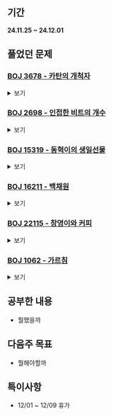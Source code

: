 ## 기간
**24.11.25 ~ 24.12.01**

## 풀었던 문제

### [BOJ 3678 - 카탄의 개척자](https://www.acmicpc.net/problem/3678)
<details>
<summary>보기</summary> 

- 정보
    - Tier: GoldⅠ
    - Tag: implementation

- 타임라인
    - Problem Open: 11/24 22:40
    - Tag Open: 11/25 07:20
    - Solve: --/-- --:--

- 풀이
    - 깡으로 해보는중

- 회고
    - 시뮬레이션 / 구현인 점 짐작은 하고 있었지만, 직접 태그를 확인해보고는 경악했다.
    - 시간이 오래 걸릴 것 같아 이번주 까지 푸는걸 목표로 잡고 임시적으로 유기
 
- 코드
  - ```cpp
    코드
    ```

</details>

### [BOJ 2698 - 인접한 비트의 개수](https://www.acmicpc.net/problem/2698)
<details>
<summary>보기</summary> 

- 정보
    - Tier: GoldⅣ
    - Tag: DP

- 타임라인
    - Problem Open: 11/25 22:10
    - Tag Open: 11/25 22:30
    - Solve: 11/25 23:01

- 풀이
    - $DP[i][N][K] =$ 첫 비트가 $i$이고, 크기가 $N$, 인접 비트의 개수가 $K$인 수열의 개수 $i \in \lbrace0, 1\rbrace$
    - <img src="http://latex.codecogs.com/png.latex?\dpi{110}\bg_white 
          \begin{cases}
          DP[i][N][K] = DP[i-1][N-1][K] + DP[i][N-1][K-1] & i=1 \\
          DP[i][N][K] = DP[i][N-1][K] + DP[i+1][N-1][K] & i=0
          \end{cases}
          "/>
    - 기저사례: $DP[0][1][0] = DP[1][1][0] = 1$

- 회고
    - 점화식 구현에서 애를 먹었다. 최적화 문제가 아닌 새로운 유형의 DP 문제로 잘 연구해서 쿼리에 추가하기
    - [바텀업 방식 코드](https://www.acmicpc.net/source/79130749)
 
- 코드
  - ```cpp
    #include <iostream>
    #include <vector>
    
    using namespace std;
    
    vector <vector <int>> bit0DP(101, vector <int> (101, -1));
    vector <vector <int>> bit1DP(101, vector <int> (101, -1));
    
    int get0BitDP(int N, int K);
    int get1BitDP(int N, int K);
    
    int get0BitDP(int N, int K) {
        if (N <= K) return 0;
    
        if (bit0DP[N][K] == -1) {
            bit0DP[N][K] = get0BitDP(N - 1, K) + get1BitDP(N - 1, K);
        }
        return bit0DP[N][K];
    }
    
    int get1BitDP(int N, int K) {
        if (N <= K) return 0;
    
        if (bit1DP[N][K] == -1) {
            bit1DP[N][K] = get0BitDP(N - 1, K) + get1BitDP(N - 1, K - 1);
        }
        return bit1DP[N][K];
    }
    int main() {
        ios_base::sync_with_stdio(false);
        cin.tie(NULL); cout.tie(NULL);
    
        int tc;
        cin >> tc;
    
        bit0DP[1][0] = 1;
        bit1DP[1][0] = 1;
    
        int N, K;
        while (tc--) {
            cin >> N >> K;
            cout << get0BitDP(N, K) + get1BitDP(N, K) << '\n';
        }
        return 0;
    }
    ```

</details>

### [BOJ 15319 - 동혁이의 생일선물](https://www.acmicpc.net/problem/15319)
<details>
<summary>보기</summary> 

- 정보
    - Tier: GoldⅣ
    - Tag: Divide_and_Conquer

- 타임라인
    - Problem Open: 11/26 22:00
    - Tag Open: --/-- --:--
    - Solve: 11/26 23:28

- 풀이
    - $n^m + n^{m-1} + n^{m-2} + \dots + 1 < n^{m+1} (n \ge 2)$
    - 이를 숙지하여 오름차순 나열하여 관찰
    - $i = max(j | 2^j - 1 < k) + 1$라고 할 때 아래와 같음
    - <img src="http://latex.codecogs.com/png.latex?\dpi{110}\bg_white 
          f(x, k) = 
          \begin{cases}
          x^{i-1} + f(x, k-2^{i-1}) & k > 0 \\
          0 & k \le 0
          \end{cases}
          "/>
    - 이를 재귀함수로 구현

- 회고
    - 나는 여전히 멍청하다는 것을 깨닫게 해준 문제
    - 구현 식을 세우고, 이를 어떻게 구현할 것인지 까지 확실히 해두기
    - [mod 연산의 특징](https://developer-mac.tistory.com/84) 제대로 숙지 (제발..)
    - [깔끔한 풀이](https://www.acmicpc.net/source/78800490): 오름차순 나열했을 때 $k$를 2진수로 하여 i번째 비트가 켜져있으면 $ans = ans + n^i$
 
- 코드
  - ```cpp
    #include <iostream>

    #define MOD 1000000007
    
    using namespace std;
    
    long long pow(int n, int i) {
        long long result = 1;
        while(i--) {
            result = ((result % MOD) * (n % MOD)) % MOD;
        }
        return result;
    }
    
    long long getNum(int x, int k) {
        if (k <= 0) return 0;
    
        long long i = 1;
        while ((1 << i) - 1 < k) {
            i++;
        }
    
        return (pow(x, i-1) + getNum(x, k - (1 << (i-1)))) % MOD;
    }
    
    int main() {
        long long n, x, k, ans;;
        ans = 0;
    
        cin >> n;
        while (n--) {
            cin >> x >> k;
            ans += getNum(x, k);
            ans %= MOD;
        }
    
        cout << ans;
        return 0;
    }
    ```

</details>

### [BOJ 16211 - 백채원](https://www.acmicpc.net/problem/16211)
<details>
<summary>보기</summary> 

- 정보
    - Tier: GoldⅡ
    - Tag: Dijkstra

- 타임라인
    - Problem Open: 11/27 12:00
    - Tag Open: --/-- --:--
    - Solve: 11/27 21:37

- 풀이
    - 다익스트라에서 출발점을 여러 부분으로 하여 변형하여 풀이 (코드 참조)

- 회고
    - 실풀이 대략 80분
    - 열심히 연습하자.
 
- 코드
  - ```cpp
    #include <iostream>
    #include <algorithm>
    #include <vector>
    #include <queue>
    
    #define INF 1e9 * 2 + 1
    
    using namespace std;
    typedef long long ll;
    
    int N, M, K;
    vector <vector <pair <int, int>>> graph;
    vector <ll> runawayDist;
    vector <ll> chaserDist;
    
    void dijkstra(vector <ll> &dist) {
        priority_queue <pair <ll, int>> pq;
        for (int i = 0; i < int(dist.size()); i++) {
            if (dist[i] == 0) {
                pq.push({0, i});
            }
        }
    
        while(!pq.empty()) {
            int s = pq.size();
    
            for (int i = 0; i < s; i++) {
                int curNode = pq.top().second;
                ll curDist = -pq.top().first;
                pq.pop();
    
                for (auto &nxt : graph[curNode]) {
                    int nxtNode = nxt.second;
                    ll nxtDist = curDist + nxt.first;
                    if (nxtDist < dist[nxtNode]) {
                        dist[nxtNode] = nxtDist;
                        pq.push({-nxtDist, nxtNode});
                    }
                }
            }
        }
    }
    
    int main() {
        // fastIO
        ios_base::sync_with_stdio(false);
        cin.tie(NULL); cout.tie(NULL);
    
        // init && input
        cin >> N >> M >> K;
    
        graph.resize(N + 1);
        runawayDist.resize(N + 1, INF);
        chaserDist.resize(N + 1, INF);
    
        int u, v, w;
        for (int i = 0; i < M; i++) {
            cin >> u >> v >> w;
            graph[u].push_back({w, v});
            graph[v].push_back({w, u});
        }
    
        int p;
        runawayDist[1] = 0;
        for (int i = 0; i < K; i++) {
            cin >> p;
            chaserDist[p] = 0;
        }
    
        // solve
        dijkstra(runawayDist);
        dijkstra(chaserDist);
    
        vector <int> ans;
        for (int i = 2; i <= N; i++) {
            if (runawayDist[i] < chaserDist[i]) {
                ans.push_back(i);
            }
        }
    
        // output
        if (ans.size() == 0) cout << 0;
    
        sort(ans.begin(), ans.end());
        for (auto &n : ans) {
            cout << n << ' ';
        }
    
        return 0;
    }
    ```

</details>

### [BOJ 22115 - 창영이와 커피](https://www.acmicpc.net/problem/22115)
<details>
<summary>보기</summary> 

- 정보
    - Tier: GoldⅡ
    - Tag: DP

- 타임라인
    - Problem Open: 11/27 22:10
    - Tag Open: --/-- --:--
    - Solve: 11/27 22:23

- 풀이
    - 0-1 냅색문제를 알고있다면 쉽게 풀리는 문제

- 회고
    - 익숙한 맛 (영양가는 X)
 
- 코드
  - ```cpp
    #include <iostream>
    #include <vector>
    
    using namespace std;
    
    int main() {
        // fastIO
        ios_base::sync_with_stdio(false);
        cin.tie(NULL); cout.tie(NULL);
    
        // init && input
        int N, K;
        cin >> N >> K;
    
        vector <vector <int>> dp(N + 1, vector <int> (K + 1, 1e9));
        vector <int> coffee(N + 1);
    
        for (int i = 1; i <= N; i++) {
            cin >> coffee[i];
        }
    
        // solve
        dp[0][0] = 0;
        for (int i = 1; i <= N; i++) {
            for (int j = 0; j <= K; j++) {
                if (coffee[i] <= j) {
                    dp[i][j] = min(dp[i - 1][j], dp[i - 1][j - coffee[i]] + 1);
                } else {
                    dp[i][j] = dp[i - 1][j];
                }
            }
        }
    
        // output
        cout << (dp[N][K] != 1e9 ? dp[N][K] : -1);
        return 0;
    }
    ```

</details>

### [BOJ 1062 - 가르침](https://www.acmicpc.net/problem/1062)
<details>
<summary>보기</summary> 

- 정보
    - Tier: GoldⅣ
    - Tag: Backtracking

- 타임라인
    - Problem Open: 11/27 23:30?
    - Tag Open: --/-- --:--
    - Solve: 11/27 07:36

- 풀이
    - 비트마스킹 활용한 백트래킹
    - $i$번째 알파벳을 가르친 여부를 $i$번째 비트에 저장
    - $and$ 연산으로 알파벳을 완성할 수 있는지 여부 확인하여 이에 대한 $max$값을 찾기
    - $K \le 4$일때는 무슨 수를 사용하더라도 알파벳 완성이 안된다는 것 주의

- 회고
    - 설계 잘하자
 
- 코드
  - ```cpp
    #include <iostream>
    #include <vector>
    
    using namespace std;
    
    int N, K;
    vector <int> words;
    
    int backtracking(int bits, int idx, int n) {
        int res = 0;
        if (n <= 0 || idx == 27) {
            for (int i = 0; i < N; i++) {
                if ((bits & words[i]) == words[i]) res++;
            }
        } else {
            for (int i = idx; i <= 26; i++) {
                if (bits & (1 << i)) continue;
                int newBits = (bits | (1 << i));
                res = max(res, backtracking(newBits, i + 1, n - 1));
            }
        }
        return res;
    }
    
    int main() {
        ios_base::sync_with_stdio(false);
        cin.tie(NULL); cout.tie(NULL);
    
        cin >> N >> K;
        words.resize(N, 0);
    
        string str;
        for (int i = 0; i < N; i++) {
            cin >> str;
            for (auto &ch : str) {
                words[i] |= (1 << (ch - 'a'));
            }
        }
        
        if (K < 5) {
            cout << 0;
        } else {
            cout << backtracking(532741, 0, K - 5);
        }
        return 0;
    }
    ```

</details>

## 공부한 내용
- 뭘했을까

## 다음주 목표
- 뭘해야할까

## 특이사항
- 12/01 ~ 12/09 휴가
